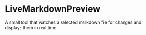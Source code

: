 LiveMarkdownPreview
===================

A small tool that watches a selected markdown file for changes and displays them in real time
